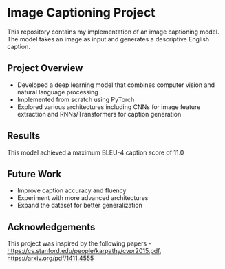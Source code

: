 # Image Captioning Project

This repository contains my implementation of an image captioning model. The model takes an image as input and generates a descriptive English caption.

## Project Overview

- Developed a deep learning model that combines computer vision and natural language processing
- Implemented from scratch using PyTorch
- Explored various architectures including CNNs for image feature extraction and RNNs/Transformers for caption generation

## Results

This model achieved a maximum BLEU-4 caption score of 11.0

## Future Work

- Improve caption accuracy and fluency
- Experiment with more advanced architectures
- Expand the dataset for better generalization

## Acknowledgements

This project was inspired by the following papers - https://cs.stanford.edu/people/karpathy/cvpr2015.pdf, https://arxiv.org/pdf/1411.4555
